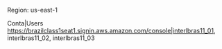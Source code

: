 Region: us-east-1

Conta|Users
https://brazilclass1seat1.signin.aws.amazon.com/console|interlbras11_01, interlbras11_02, interlbras11_03

